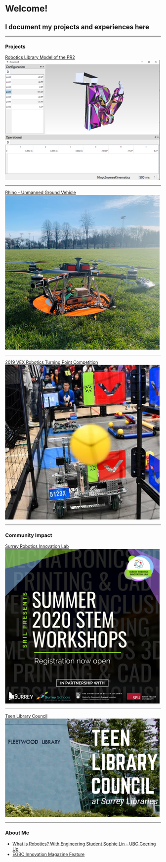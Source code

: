 # Welcome! 
## I document my projects and experiences here

---

### Projects

<a href="/pr2">
   Robotics Library Model of the PR2
   <img src="images/PR2.png" width="500"/>
</a>

---
<a href="/rhino">
   Rhino - Unmanned Ground Vehicle
   <img src="images/CondorSquare.heic" width="500"/>
</a>

---
<a href="/VEX2019">
   2019 VEX Robotics Turning Point Competition
   <img src="images/VEX2019.png" width="500"/> 
</a>

---

### Community Impact
<a href="/SRIL">
   Surrey Robotics Innovation Lab
   <img src="images/SRIL2020.png" width="500"/> 
</a>

---
<a href="/TLC">
   Teen Library Council
   <img src="images/TLC/tlc1.png" width="500"/> 
</a>

---

### About Me

- [What is Robotics? With Engineering Student Sophie Lin - UBC Geering Up](https://www.youtube.com/watch?v=LW0tiQdmUns)
- [EGBC Innovation Magazine Feature](https://user-yinucac.cld.bz/INNOVATION-July-August-20201/20/)



